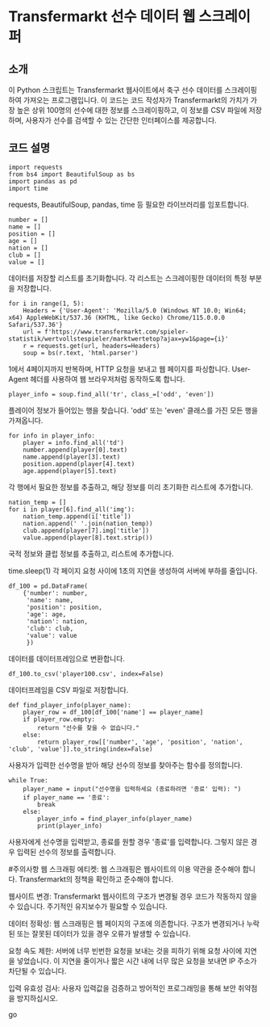 # Transfermarkt 선수 데이터 웹 스크레이퍼

## 소개

이 Python 스크립트는 Transfermarkt 웹사이트에서 축구 선수 데이터를 스크레이핑하여 가져오는 프로그램입니다. 이 코드는 코드 작성자가 Transfermarkt의 가치가 가장 높은 상위 100명의 선수에 대한 정보를 스크레이핑하고, 이 정보를 CSV 파일에 저장하며, 사용자가 선수를 검색할 수 있는 간단한 인터페이스를 제공합니다.

## 코드 설명


    import requests
    from bs4 import BeautifulSoup as bs
    import pandas as pd
    import time
requests, BeautifulSoup, pandas, time 등 필요한 라이브러리를 임포트합니다.

    number = []
    name = []
    position = []
    age = []
    nation = []
    club = []
    value = []
데이터를 저장할 리스트를 초기화합니다. 각 리스트는 스크레이핑한 데이터의 특정 부분을 저장합니다.

    for i in range(1, 5):
        Headers = {'User-Agent': 'Mozilla/5.0 (Windows NT 10.0; Win64; x64) AppleWebKit/537.36 (KHTML, like Gecko) Chrome/115.0.0.0 Safari/537.36'}
        url = f'https://www.transfermarkt.com/spieler-statistik/wertvollstespieler/marktwertetop?ajax=yw1&page={i}'
        r = requests.get(url, headers=Headers)
        soup = bs(r.text, 'html.parser')
1에서 4페이지까지 반복하며, HTTP 요청을 보내고 웹 페이지를 파싱합니다. User-Agent 헤더를 사용하여 웹 브라우저처럼 동작하도록 합니다.

    player_info = soup.find_all('tr', class_=['odd', 'even'])
플레이어 정보가 들어있는 행을 찾습니다. 'odd' 또는 'even' 클래스를 가진 모든 행을 가져옵니다.

    for info in player_info:
        player = info.find_all('td')
        number.append(player[0].text)
        name.append(player[3].text)
        position.append(player[4].text)
        age.append(player[5].text)
각 행에서 필요한 정보를 추출하고, 해당 정보를 미리 초기화한 리스트에 추가합니다.

    nation_temp = []
    for i in player[6].find_all('img'):
        nation_temp.append(i['title'])
        nation.append(' '.join(nation_temp))
        club.append(player[7].img['title'])
        value.append(player[8].text.strip())
국적 정보와 클럽 정보를 추출하고, 리스트에 추가합니다.

time.sleep(1)
각 페이지 요청 사이에 1초의 지연을 생성하여 서버에 부하를 줄입니다.

    df_100 = pd.DataFrame(
        {'number': number,
         'name': name,
         'position': position,
         'age': age,
         'nation': nation,
         'club': club,
         'value': value
         })
데이터를 데이터프레임으로 변환합니다.

    df_100.to_csv('player100.csv', index=False)
데이터프레임을 CSV 파일로 저장합니다.

    def find_player_info(player_name):
        player_row = df_100[df_100['name'] == player_name]
        if player_row.empty:
            return "선수를 찾을 수 없습니다."
        else:
            return player_row[['number', 'age', 'position', 'nation', 'club', 'value']].to_string(index=False)
사용자가 입력한 선수명을 받아 해당 선수의 정보를 찾아주는 함수를 정의합니다.

    while True:
        player_name = input("선수명을 입력하세요 (종료하려면 '종료' 입력): ")
        if player_name == '종료':
            break
        else:
            player_info = find_player_info(player_name)
            print(player_info)
사용자에게 선수명을 입력받고, 종료를 원할 경우 '종료'를 입력합니다. 그렇지 않은 경우 입력된 선수의 정보를 출력합니다.

#주의사항
웹 스크래핑 에티켓: 웹 스크래핑은 웹사이트의 이용 약관을 준수해야 합니다. Transfermarkt의 정책을 확인하고 준수해야 합니다.

웹사이트 변경: Transfermarkt 웹사이트의 구조가 변경될 경우 코드가 작동하지 않을 수 있습니다. 주기적인 유지보수가 필요할 수 있습니다.

데이터 정확성: 웹 스크래핑은 웹 페이지의 구조에 의존합니다. 구조가 변경되거나 누락된 또는 잘못된 데이터가 있을 경우 오류가 발생할 수 있습니다.

요청 속도 제한: 서버에 너무 빈번한 요청을 보내는 것을 피하기 위해 요청 사이에 지연을 넣었습니다. 이 지연을 줄이거나 짧은 시간 내에 너무 많은 요청을 보내면 IP 주소가 차단될 수 있습니다.

입력 유효성 검사: 사용자 입력값을 검증하고 방어적인 프로그래밍을 통해 보안 취약점을 방지하십시오.

go
